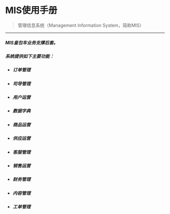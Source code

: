 # MIS使用手册

> 管理信息系统（Management Information System，简称MIS）

---

##### MIS皇包车业务支撑后套。

##### 系统提供如下主要功能：

* ##### 订单管理
* ##### 司导管理
* ##### 用户运营
* ##### 数据字典
* ##### 商品运营
* ##### 供应运营
* ##### 客服管理
* ##### 销售运营
* ##### 财务管理
* ##### 内容管理
* ##### 工单管理





